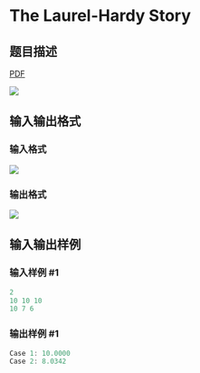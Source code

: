 # The Laurel-Hardy Story

## 题目描述

[problemUrl]: https://uva.onlinejudge.org/index.php?option=com_onlinejudge&Itemid=8&category=19&page=show_problem&problem=1733

[PDF](https://uva.onlinejudge.org/external/107/p10792.pdf)

![](https://cdn.luogu.com.cn/upload/vjudge_pic/UVA10792/95e046a06ec97c18beae22553fcca552db49adc3.png)

## 输入输出格式

### 输入格式

![](https://cdn.luogu.com.cn/upload/vjudge_pic/UVA10792/442d77875bd8dbdae959d527a4179c60f9f0b32c.png)

### 输出格式

![](https://cdn.luogu.com.cn/upload/vjudge_pic/UVA10792/dabe43018c45710502c881f02bd02ae53f727b70.png)

## 输入输出样例

### 输入样例 #1

```cpp
2
10 10 10
10 7 6
```


### 输出样例 #1

```cpp
Case 1: 10.0000
Case 2: 8.0342
```


